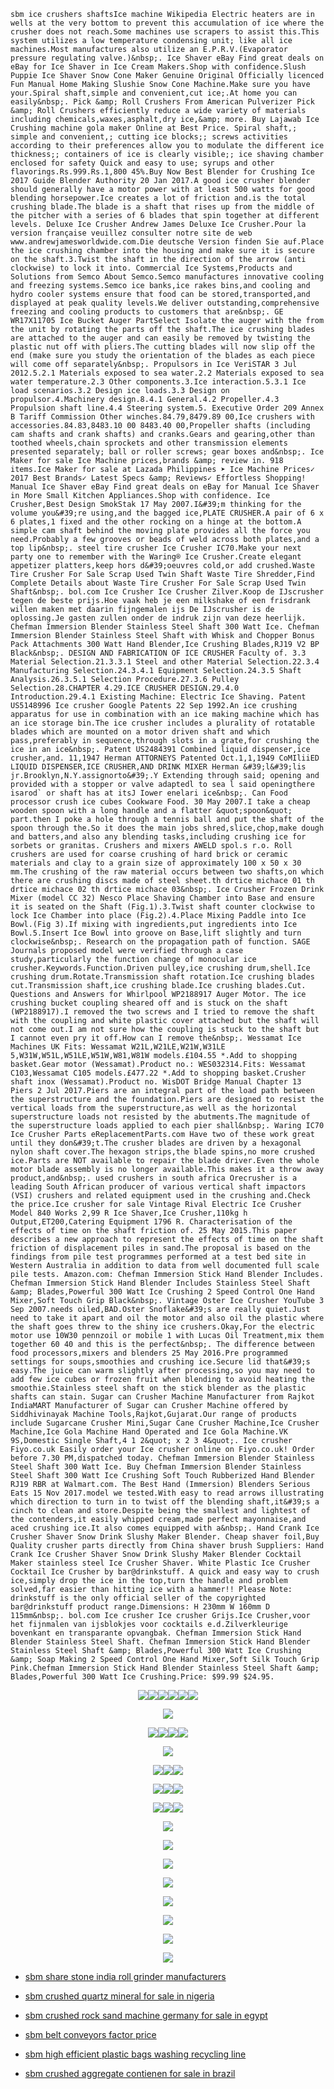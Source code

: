 
```
sbm ice crushers shaftsIce machine Wikipedia Electric heaters are in wells at the very bottom to prevent this accumulation of ice where the crusher does not reach.Some machines use scrapers to assist this.This system utilizes a low temperature condensing unit; like all ice machines.Most manufactures also utilize an E.P.R.V.(Evaporator pressure regulating valve.)&nbsp;. Ice Shaver eBay Find great deals on eBay for Ice Shaver in Ice Cream Makers.Shop with confidence.Slush Puppie Ice Shaver Snow Cone Maker Genuine Original Officially licenced Fun Manual Home Making Slushie Snow Cone Machine.Make sure you have your.Spiral shaft,simple and convenient,cut ice;.At home you can easily&nbsp;. Pick &amp; Roll Crushers From American Pulverizer Pick &amp; Roll Crushers efficiently reduce a wide variety of materials including chemicals,waxes,asphalt,dry ice,&amp; more. Buy Lajawab Ice Crushing machine gola maker Online at Best Price. Spiral shaft,; simple and convenient,; cutting ice blocks;; screws activities according to their preferences allow you to modulate the different ice thickness;; containers of ice is clearly visible;; ice shaving chamber enclosed for safety Quick and easy to use; syrups and other flavorings.Rs.999.Rs.1,800 45%.Buy Now Best Blender for Crushing Ice 2017 Guide Blender Authority 20 Jan 2017.A good ice crusher blender should generally have a motor power with at least 500 watts for good blending horsepower.Ice creates a lot of friction and.is the total crushing blade.The blade is a shaft that rises up from the middle of the pitcher with a series of 6 blades that spin together at different levels. Deluxe Ice Crusher Andrew James Deluxe Ice Crusher.Pour la version française veuillez consulter notre site de web www.andrewjamesworldwide.com.Die deutsche Version finden Sie auf.Place the ice crushing chamber into the housing and make sure it is secure on the shaft.3.Twist the shaft in the direction of the arrow (anti clockwise) to lock it into. Commercial Ice Systems,Products and Solutions from Semco About Semco.Semco manufactures innovative cooling and freezing systems.Semco ice banks,ice rakes bins,and cooling and hydro cooler systems ensure that food can be stored,transported,and displayed at peak quality levels.We deliver outstanding,comprehensive freezing and cooling products to customers that are&nbsp;. GE WR17X11705 Ice Bucket Auger PartSelect Isolate the auger with the from the unit by rotating the parts off the shaft.The ice crushing blades are attached to the auger and can easily be removed by twisting the plastic nut off with pliers.The cutting blades will now slip off the end (make sure you study the orientation of the blades as each piece will come off separately&nbsp;. Propulsors in Ice VeriSTAR 3 Jul 2012.5.2.1 Materials exposed to sea water.2.2 Materials exposed to sea water temperature.2.3 Other components.3.Ice interaction.5.3.1 Ice load scenarios.3.2 Design ice loads.3.3 Design on propulsor.4.Machinery design.8.4.1 General.4.2 Propeller.4.3 Propulsion shaft line.4.4 Steering system.5. Executive Order 209 Annex B Tariff Commission Other winches.84.79,8479.89 00,Ice crushers with accessories.84.83,8483.10 00 8483.40 00,Propeller shafts (including cam shafts and crank shafts) and cranks.Gears and gearing,other than toothed wheels,chain sprockets and other transmission elements presented separately; ball or roller screws; gear boxes and&nbsp;. Ice Maker for sale Ice Machine prices,brands &amp; review in. 918 items.Ice Maker for sale at Lazada Philippines ➤ Ice Machine Prices✓ 2017 Best Brands✓ Latest Specs &amp; Reviews✓ Effortless Shopping! Manual Ice Shaver eBay Find great deals on eBay for Manual Ice Shaver in More Small Kitchen Appliances.Shop with confidence. Ice Crusher,Best Design SmokStak 17 May 2007.I&#39;m thinking for the volume you&#39;re using,and the bagged ice,PLATE CRUSHER.A pair of 6 x 6 plates,1 fixed and the other rocking on a hinge at the bottom.A simple cam shaft behind the moving plate provides all the force you need.Probably a few grooves or beads of weld across both plates,and a top lip&nbsp;. steel tire crusher Ice Crusher IC70.Make your next party one to remember with the Waring® Ice Crusher.Create elegant appetizer platters,keep hors d&#39;oeuvres cold,or add crushed.Waste Tire Crusher For Sale Scrap Used Twin Shaft Waste Tire Shredder,Find Complete Details about Waste Tire Crusher For Sale Scrap Used Twin Shaft&nbsp;. bol.com Ice Crusher Ice Crusher Zilver.Koop de IJscrusher tegen de beste prijs.Hoe vaak heb je een milkshake of een frisdrank willen maken met daarin fijngemalen ijs De IJscrusher is de oplossing.Je gasten zullen onder de indruk zijn van deze heerlijk. Chefman Immersion Blender Stainless Steel Shaft 300 Watt Ice. Chefman Immersion Blender Stainless Steel Shaft with Whisk and Chopper Bonus Pack Attachments 300 Watt Hand Blender,Ice Crushing Blades,RJ19 V2 BP Black&nbsp;. DESIGN AND FABRICATION OF ICE CRUSHER Faculty of. 3.3 Material Selection.21.3.3.1 Steel and other Material Selection.22.3.4 Manufacturing Selection.24.3.4.1 Equipment Selection.24.3.5 Shaft Analysis.26.3.5.1 Selection Procedure.27.3.6 Pulley Selection.28.CHAPTER 4.29.ICE CRUSHER DESIGN.29.4.0 Introduction.29.4.1 Existing Machine: Electric Ice Shaving. Patent US5148996 Ice crusher Google Patents 22 Sep 1992.An ice crushing apparatus for use in combination with an ice making machine which has an ice storage bin.The ice crusher includes a plurality of rotatable blades which are mounted on a motor driven shaft and which pass,preferably in sequence,through slots in a grate,for crushing the ice in an ice&nbsp;. Patent US2484391 Combined liquid dispenser,ice crusher,and. 11,1947 Herman ATTORNEYS Patented Oct.1,1,1949 CoMIliiED LIQUID DISPENSER,ICE CRUSHER,AND DRINK MIXER Herman &#39;l&#39;lis jr.Brooklyn,N.Y.assignorto&#39;.Y Extending through said; opening and provided with a stopper or valve adaptedl to sea l said openingthere isarod` or shaft has at itsJ Iower enelari ice&nbsp;. Can Food processor crush ice cubes Cookware Food. 30 May 2007.I take a cheap wooden spoon with a long handle and a flatter &quot;spoon&quot; part.then I poke a hole through a tennis ball and put the shaft of the spoon through the.So it does the main jobs shred,slice,chop,make dough and batters,and also any blending tasks,including crushing ice for sorbets or granitas. Crushers and mixers AWELD spol.s r.o. Roll crushers are used for coarse crushing of hard brick or ceramic materials and clay to a grain size of approximately 100 x 50 x 30 mm.The crushing of the raw material occurs between two shafts,on which there are crushing discs made of steel sheet.th drtice michace 01 th drtice michace 02 th drtice michace 03&nbsp;. Ice Crusher Frozen Drink Mixer (model CC 32) Nesco Place Shaving Chamber into Base and ensure it is seated on the Shaft (Fig.1).3.Twist shaft counter clockwise to lock Ice Chamber into place (Fig.2).4.Place Mixing Paddle into Ice Bowl.(Fig 3).If mixing with ingredients,put ingredients into Ice Bowl.5.Insert Ice Bowl into groove on Base,lift slightly and turn clockwise&nbsp;. Research on the propagation path of function. SAGE Journals proposed model were verified through a case study,particularly the function change of monocular ice crusher.Keywords.Function.Driven pulley,ice crushing drum,shell.Ice crushing drum.Rotate.Transmission shaft rotation.Ice crushing blades cut.Transmission shaft,ice crushing blade.Ice crushing blades.Cut. Questions and Answers for Whirlpool WP2188917 Auger Motor. The ice crushing bucket coupling sheared off and is stuck on the shaft (WP2188917).I removed the two screws and I tried to remove the shaft with the coupling and white plastic cover attached but the shaft will not come out.I am not sure how the coupling is stuck to the shaft but I cannot even pry it off.How can I remove the&nbsp;. Wessamat Ice Machines UK Fits: Wessamat W21L,W21LE,W21W,W31LE 5,W31W,W51L,W51LE,W51W,W81,W81W models.£104.55 *.Add to shopping basket.Gear motor (Wessamat).Product no.: WES032314.Fits: Wessamat C103,Wessamat C105 models.£477.22 *.Add to shopping basket.Crusher shaft inox (Wessamat).Product no. WisDOT Bridge Manual Chapter 13 Piers 2 Jul 2017.Piers are an integral part of the load path between the superstructure and the foundation.Piers are designed to resist the vertical loads from the superstructure,as well as the horizontal superstructure loads not resisted by the abutments.The magnitude of the superstructure loads applied to each pier shall&nbsp;. Waring IC70 Ice Crusher Parts eReplacementParts.com Have two of these work great until they don&#39;t.The crusher blades are driven by a hexagonal nylon shaft cover.The hexagon strips,the blade spins,no more crushed ice.Parts are NOT available to repair the blade driver.Even the whole motor blade assembly is no longer available.This makes it a throw away product,and&nbsp;. used crushers in south africa Orecrusher is a leading South African producer of various vertical shaft impactors (VSI) crushers and related equipment used in the crushing and.Check the price.Ice crusher for sale Vintage Rival Electric Ice Crusher Model 840 Works 2,99 R Ice Shaver,Ice Crusher,110kg h Output,ET200,Catering Equipment 1796 R. Characterisation of the effects of time on the shaft friction of. 25 May 2015.This paper describes a new approach to represent the effects of time on the shaft friction of displacement piles in sand.The proposal is based on the findings from pile test programmes performed at a test bed site in Western Australia in addition to data from well documented full scale pile tests. Amazon.com: Chefman Immersion Stick Hand Blender Includes. Chefman Immersion Stick Hand Blender Includes Stainless Steel Shaft &amp; Blades,Powerful 300 Watt Ice Crushing 2 Speed Control One Hand Mixer,Soft Touch Grip Black&nbsp;. Vintage Oster Ice Crusher YouTube 3 Sep 2007.needs oiled,BAD.Oster Snoflake&#39;s are really quiet.Just need to take it apart and oil the motor and also oil the plastic where the shaft goes threw to the shiny ice crushers.Okay,For the electric motor use 10W30 pennzoil or mobile 1 with Lucas Oil Treatment,mix them together 60 40 and this is the perfect&nbsp;. The difference between food processors,mixers and blenders 25 May 2016.Pre programmed settings for soups,smoothies and crushing ice.Secure lid that&#39;s easy.The juice can warm slightly after processing,so you may need to add few ice cubes or frozen fruit when blending to avoid heating the smoothie.Stainless steel shaft on the stick blender as the plastic shafts can stain. Sugar can Crusher Machine Manufacturer from Rajkot IndiaMART Manufacturer of Sugar can Crusher Machine offered by Siddhivinayak Machine Tools,Rajkot,Gujarat.Our range of products include Sugarcane Crusher Mini,Sugar Cane Crusher Machine,Ice Crusher Machine,Ice Gola Machine Hand Operated and Ice Gola Machine.VK 9S,Domestic Single Shaft,4 1 2&quot; x 2 3 4&quot;. Ice crusher Fiyo.co.uk Easily order your Ice crusher online on Fiyo.co.uk! Order before 7.30 PM,dispatched today. Chefman Immersion Blender Stainless Steel Shaft 300 Watt Ice. Buy Chefman Immersion Blender Stainless Steel Shaft 300 Watt Ice Crushing Soft Touch Rubberized Hand Blender RJ19 RBR at Walmart.com. The Best Hand (Immersion) Blenders Serious Eats 15 Nov 2017.model we tested.With easy to read arrows illustrating which direction to turn in to twist off the blending shaft,it&#39;s a cinch to clean and store.Despite being the smallest and lightest of the contenders,it easily whipped cream,made perfect mayonnaise,and aced crushing ice.It also comes equipped with a&nbsp;. Hand Crank Ice Crusher Shaver Snow Drink Slushy Maker Blender. Cheap shaver foil,Buy Quality crusher parts directly from China shaver brush Suppliers: Hand Crank Ice Crusher Shaver Snow Drink Slushy Maker Blender Cocktail Maker stainless steel Ice Crusher Shaver. White Plastic Ice Crusher Cocktail Ice Crusher by bar@drinkstuff. A quick and easy way to crush ice,simply drop the ice in the top,turn the handle and problem solved,far easier than hitting ice with a hammer!! Please Note: drinkstuff is the only official seller of the copyrighted bar@drinkstuff product range.Dimensions: H 230mm W 160mm D 115mm&nbsp;. bol.com Ice crusher Ice crusher Grijs.Ice Crusher,voor het fijnmalen van ijsblokjes voor cocktails e.d.Zilverkleurige bovenkant en transparante opvangbak. Chefman Immersion Stick Hand Blender Stainless Steel Shaft. Chefman Immersion Stick Hand Blender Stainless Steel Shaft &amp; Blades,Powerful 300 Watt Ice Crushing &amp; Soap Making 2 Speed Control One Hand Mixer,Soft Silk Touch Grip Pink.Chefman Immersion Stick Hand Blender Stainless Steel Shaft &amp; Blades,Powerful 300 Watt Ice Crushing.Price: $99.99 $24.95. 
```

<div align="center">
  
<a rel="nofollow" href="https://m.shibang-china.com?f=github&k=sbm+ice+crushers+shafts"><img src="https://static.shibang-china.com/en/l.png"></a><img src="https://static.shibang-china.com/en/hw.png"><a rel="nofollow" href="https://m.shibang-china.com/product/?f=github&k=sbm+ice+crushers+shafts"><img src="https://static.shibang-china.com/en/p.png"></a><a rel="nofollow" href="https://m.shibang-china.com/cases/?f=github&k=sbm+ice+crushers+shafts"><img src="https://static.shibang-china.com/en/c.png"></a><a rel="nofollow" href="https://m.shibang-china.com/news/?f=github&k=sbm+ice+crushers+shafts"><img src="https://static.shibang-china.com/en/n.png"></a><a rel="nofollow" href="https://m.shibang-china.com?f=github&k=sbm+ice+crushers+shafts"><img src="https://static.shibang-china.com/en/m.png"></a>

<a rel="nofollow" href="https://m.shibang-china.com/product/?f=github&k=sbm+ice+crushers+shafts"><img src="https://static.shibang-china.com/en/b.jpg"></a>
  
<a rel="nofollow" href="https://m.shibang-china.com/solution-aggregate.html?f=github&k=sbm+ice+crushers+shafts"><img src="https://static.shibang-china.com/en/a.jpg"></a><a rel="nofollow" href="https://m.shibang-china.com/solution-mine.html?f=github&k=sbm+ice+crushers+shafts"><img src="https://static.shibang-china.com/en/m.jpg"></a><a rel="nofollow" href="https://m.shibang-china.com/solution-mill.html?f=github&k=sbm+ice+crushers+shafts"><img src="https://static.shibang-china.com/en/g.jpg"></a><a rel="nofollow" href="https://m.shibang-china.com/solution-epc.html?f=github&k=sbm+ice+crushers+shafts"><img src="https://static.shibang-china.com/en/e.jpg"></a>

<a rel="nofollow" href="https://m.shibang-china.com/product/?f=github&k=sbm+ice+crushers+shafts"><img src="https://static.shibang-china.com/en/a-p.png"></a>

<a rel="nofollow" href="https://m.shibang-china.com/product/crusher/c6x.html?f=github&k=sbm+ice+crushers+shafts"><img src="https://static.shibang-china.com/en/j.jpg"></a><a rel="nofollow" href="https://m.shibang-china.com/product/crusher/ci5x.html?f=github&k=sbm+ice+crushers+shafts"><img src="https://static.shibang-china.com/en/i.jpg"></a><a rel="nofollow" href="https://m.shibang-china.com/product/crusher/hst.html?f=github&k=sbm+ice+crushers+shafts"><img src="https://static.shibang-china.com/en/c.jpg"></a>

<a rel="nofollow" href="https://m.shibang-china.com/product/mill/mtw.html?f=github&k=sbm+ice+crushers+shafts"><img src="https://static.shibang-china.com/en/mtw.jpg"></a><a rel="nofollow" href="https://m.shibang-china.com/product/mill/scm.html?f=github&k=sbm+ice+crushers+shafts"><img src="https://static.shibang-china.com/en/scm.jpg"></a><a rel="nofollow" href="https://m.shibang-china.com/product/mill/lm.html?f=github&k=sbm+ice+crushers+shafts"><img src="https://static.shibang-china.com/en/lm.jpg"></a>

<a rel="nofollow" href="https://m.shibang-china.com/product/sand/vsi6x.html?f=github&k=sbm+ice+crushers+shafts"><img src="https://static.shibang-china.com/en/6x.jpg"></a><a rel="nofollow" href="https://m.shibang-china.com/product/sand/vu.html?f=github&k=sbm+ice+crushers+shafts"><img src="https://static.shibang-china.com/en/vu.jpg"></a><a rel="nofollow" href="https://m.shibang-china.com/product/mobile/klun.html?f=github&k=sbm+ice+crushers+shafts"><img src="https://static.shibang-china.com/en/k.jpg"></a>

<a rel="nofollow" href="https://m.shibang-china.com/cases/?f=github&k=sbm+ice+crushers+shafts"><img src="https://static.shibang-china.com/en/case.png"></a>

<a rel="nofollow" href="https://m.shibang-china.com/cases/aggregate/202.html?f=github&k=sbm+ice+crushers+shafts"><img src="https://static.shibang-china.com/en/c-1.jpg"></a>

<a rel="nofollow" href="https://m.shibang-china.com/cases/aggregate/203.html?f=github&k=sbm+ice+crushers+shafts"><img src="https://static.shibang-china.com/en/c-2.jpg"></a>

<a rel="nofollow" href="https://m.shibang-china.com/cases/mill/123.html?f=github&k=sbm+ice+crushers+shafts"><img src="https://static.shibang-china.com/en/c-3.jpg"></a>

<a rel="nofollow" href="https://m.shibang-china.com/contact_us.html?f=github&k=sbm+ice+crushers+shafts"><img src="https://static.shibang-china.com/en/contact.png"></a>

<a rel="nofollow" href="https://swt.shibang-china.com/?f=github&k=sbm+ice+crushers+shafts"><img src="https://static.shibang-china.com/en/chat.png"></a>

<a rel="nofollow" href="https://whatsapp.shibangsoft.com/WhatsApp.php?f=github&k=sbm+ice+crushers+shafts"><img src="https://static.shibang-china.com/en/whatsapp.png"></a>

<a rel="nofollow" href="https://m.shibang-china.com/?f=github&k=sbm+ice+crushers+shafts"><img src="https://static.shibang-china.com/en/website.png"></a>

</div>


* [sbm share stone india roll grinder manufacturers](sbm%20share%20stone%20india%20roll%20grinder%20manufacturers.md)

* [sbm crushed quartz mineral for sale in nigeria](sbm%20crushed%20quartz%20mineral%20for%20sale%20in%20nigeria.md)

* [sbm crushed rock sand machine germany for sale in egypt](sbm%20crushed%20rock%20sand%20machine%20germany%20for%20sale%20in%20egypt.md)

* [sbm belt conveyors factor price](sbm%20belt%20conveyors%20factor%20price.md)

* [sbm high efficient plastic bags washing recycling line](sbm%20high%20efficient%20plastic%20bags%20washing%20recycling%20line.md)

* [sbm crushed aggregate contienen for sale in brazil](sbm%20crushed%20aggregate%20contienen%20for%20sale%20in%20brazil.md)